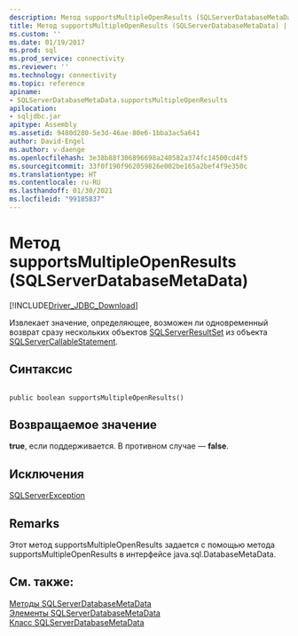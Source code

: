 ```yaml
---
description: Метод supportsMultipleOpenResults (SQLServerDatabaseMetaData)
title: Метод supportsMultipleOpenResults (SQLServerDatabaseMetaData) | Документация Майкрософт
ms.custom: ''
ms.date: 01/19/2017
ms.prod: sql
ms.prod_service: connectivity
ms.reviewer: ''
ms.technology: connectivity
ms.topic: reference
apiname:
- SQLServerDatabaseMetaData.supportsMultipleOpenResults
apilocation:
- sqljdbc.jar
apitype: Assembly
ms.assetid: 9480d280-5e3d-46ae-80e6-1bba3ac5a641
author: David-Engel
ms.author: v-daenge
ms.openlocfilehash: 3e38b88f306896698a240582a374fc14500cd4f5
ms.sourcegitcommit: 33f0f190f962059826e002be165a2bef4f9e350c
ms.translationtype: HT
ms.contentlocale: ru-RU
ms.lasthandoff: 01/30/2021
ms.locfileid: "99185837"
---
```

# <a name="supportsmultipleopenresults-method-sqlserverdatabasemetadata"></a>Метод supportsMultipleOpenResults (SQLServerDatabaseMetaData)
[!INCLUDE[Driver_JDBC_Download](../../../includes/driver_jdbc_download.md)]

  Извлекает значение, определяющее, возможен ли одновременный возврат сразу нескольких объектов [SQLServerResultSet](../../../connect/jdbc/reference/sqlserverresultset-class.md) из объекта [SQLServerCallableStatement](../../../connect/jdbc/reference/sqlservercallablestatement-class.md).  
  
## <a name="syntax"></a>Синтаксис  
  
```  
  
public boolean supportsMultipleOpenResults()  
```  
  
## <a name="return-value"></a>Возвращаемое значение  
 **true**, если поддерживается. В противном случае — **false**.  
  
## <a name="exceptions"></a>Исключения  
 [SQLServerException](../../../connect/jdbc/reference/sqlserverexception-class.md)  
  
## <a name="remarks"></a>Remarks  
 Этот метод supportsMultipleOpenResults задается с помощью метода supportsMultipleOpenResults в интерфейсе java.sql.DatabaseMetaData.  
  
## <a name="see-also"></a>См. также:  
 [Методы SQLServerDatabaseMetaData](../../../connect/jdbc/reference/sqlserverdatabasemetadata-methods.md)   
 [Элементы SQLServerDatabaseMetaData](../../../connect/jdbc/reference/sqlserverdatabasemetadata-members.md)   
 [Класс SQLServerDatabaseMetaData](../../../connect/jdbc/reference/sqlserverdatabasemetadata-class.md)  
  
  
